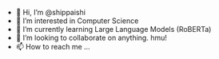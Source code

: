 - 👋 Hi, I’m @shippaishi
- 👀 I’m interested in Computer Science
- 🌱 I’m currently learning Large Language Models (RoBERTa)
- 💞️ I’m looking to collaborate on anything. hmu!
- 📫 How to reach me ...

<!---
shippaishi/shippaishi is a ✨ special ✨ repository because its `README.md` (this file) appears on your GitHub profile.
You can click the Preview link to take a look at your changes.
--->
